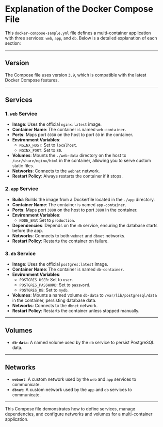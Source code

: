 # Explanation of the Docker Compose File

This `docker-compose-sample.yml` file defines a multi-container application with three services: `web`, `app`, and `db`. Below is a detailed explanation of each section:

---

## Version

The Compose file uses version `3.9`, which is compatible with the latest Docker Compose features.

---

## Services

### 1. `web` Service

- **Image**: Uses the official `nginx:latest` image.
- **Container Name**: The container is named `web-container`.
- **Ports**: Maps port `8080` on the host to port `80` in the container.
- **Environment Variables**:
  - `NGINX_HOST`: Set to `localhost`.
  - `NGINX_PORT`: Set to `80`.
- **Volumes**: Mounts the `./web-data` directory on the host to `/usr/share/nginx/html` in the container, allowing you to serve custom static files.
- **Networks**: Connects to the `webnet` network.
- **Restart Policy**: Always restarts the container if it stops.

### 2. `app` Service

- **Build**: Builds the image from a Dockerfile located in the `./app` directory.
- **Container Name**: The container is named `app-container`.
- **Ports**: Maps port `3000` on the host to port `3000` in the container.
- **Environment Variables**:
  - `NODE_ENV`: Set to `production`.
- **Dependencies**: Depends on the `db` service, ensuring the database starts before the app.
- **Networks**: Connects to both `webnet` and `dbnet` networks.
- **Restart Policy**: Restarts the container on failure.

### 3. `db` Service

- **Image**: Uses the official `postgres:latest` image.
- **Container Name**: The container is named `db-container`.
- **Environment Variables**:
  - `POSTGRES_USER`: Set to `user`.
  - `POSTGRES_PASSWORD`: Set to `password`.
  - `POSTGRES_DB`: Set to `mydb`.
- **Volumes**: Mounts a named volume `db-data` to `/var/lib/postgresql/data` in the container, persisting database data.
- **Networks**: Connects to the `dbnet` network.
- **Restart Policy**: Restarts the container unless stopped manually.

---

## Volumes

- **`db-data`**: A named volume used by the `db` service to persist PostgreSQL data.

---

## Networks

- **`webnet`**: A custom network used by the `web` and `app` services to communicate.
- **`dbnet`**: A custom network used by the `app` and `db` services to communicate.

---

This Compose file demonstrates how to define services, manage dependencies, and configure networks and volumes for a multi-container application.